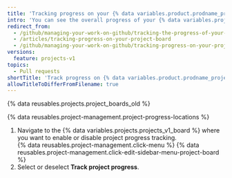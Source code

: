 ```yaml
---
title: 'Tracking progress on your {% data variables.product.prodname_project_v1 %}'
intro: 'You can see the overall progress of your {% data variables.projects.projects_v1_board %} in a progress bar.'
redirect_from:
  - /github/managing-your-work-on-github/tracking-the-progress-of-your-work-with-project-boards/tracking-progress-on-your-project-board
  - /articles/tracking-progress-on-your-project-board
  - /github/managing-your-work-on-github/tracking-progress-on-your-project-board
versions:
  feature: projects-v1
topics:
  - Pull requests
shortTitle: 'Track progress on {% data variables.product.prodname_project_v1 %}'
allowTitleToDifferFromFilename: true
---
```

{% data reusables.projects.project_boards_old %}

{% data reusables.project-management.project-progress-locations %}

1. Navigate to the {% data variables.projects.projects_v1_board %} where you want to enable or disable project progress tracking.  
{% data reusables.project-management.click-menu %}
{% data reusables.project-management.click-edit-sidebar-menu-project-board %}
1. Select or deselect **Track project progress**.
